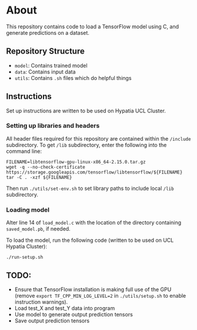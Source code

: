 # About

This repository contains code to load a TensorFlow model using C, and generate predictions on a dataset.

## Repository Structure

- `model`: Contains trained model
- `data`: Contains input data
- `utils`: Contains `.sh` files which do helpful things

## Instructions

Set up instructions are written to be used on Hypatia UCL Cluster.

### Setting up libraries and headers
All header files required for this repository are contained within the `/include` subdirectory. To get `/lib` subdirectory, enter the following into the command line:
```
FILENAME=libtensorflow-gpu-linux-x86_64-2.15.0.tar.gz
wget -q --no-check-certificate https://storage.googleapis.com/tensorflow/libtensorflow/${FILENAME}
tar -C . -xzf ${FILENAME}
``` 

Then run `./utils/set-env.sh` to set library paths to include local `/lib` subdirectory.

### Loading model

Alter line 14 of `load_model.c` with the location of the directory containing `saved_model.pb`, if needed.

To load the model, run the following code (written to be used on UCL Hypatia Cluster):
```
./run-setup.sh
```

## TODO:

- Ensure that TensorFlow installation is making full use of the GPU (remove `export TF_CPP_MIN_LOG_LEVEL=2` in `./utils/setup.sh` to enable instruction warnings).
- Load test_X and test_Y data into program
- Use model to generate output prediction tensors
- Save output prediction tensors
